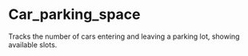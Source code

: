 # Car_parking_space
Tracks the number of cars entering and leaving a parking lot, showing available slots.
